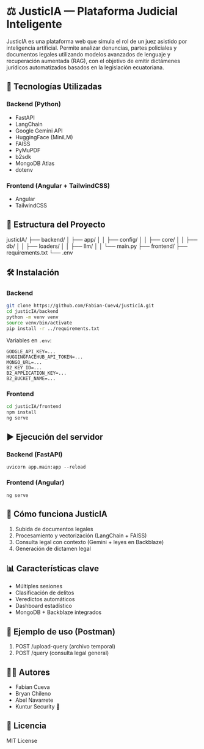  
# ⚖️ JusticIA — Plataforma Judicial Inteligente

JusticIA es una plataforma web que simula el rol de un juez asistido por inteligencia artificial. Permite analizar denuncias, partes policiales y documentos legales utilizando modelos avanzados de lenguaje y recuperación aumentada (RAG), con el objetivo de emitir dictámenes jurídicos automatizados basados en la legislación ecuatoriana.

## 🚀 Tecnologías Utilizadas

### Backend (Python)
- FastAPI
- LangChain
- Google Gemini API
- HuggingFace (MiniLM)
- FAISS
- PyMuPDF
- b2sdk
- MongoDB Atlas
- dotenv

### Frontend (Angular + TailwindCSS)
- Angular
- TailwindCSS

## 📂 Estructura del Proyecto

justicIA/
├── backend/
│   ├── app/
│   │   ├── config/
│   │   ├── core/
│   │   ├── db/
│   │   ├── loaders/
│   │   ├── llm/
│   │   └── main.py
├── frontend/
├── requirements.txt
└── .env

## 🛠️ Instalación

### Backend

```bash
git clone https://github.com/Fabian-Cuev4/justicIA.git
cd justicIA/backend
python -m venv venv
source venv/bin/activate
pip install -r ../requirements.txt
```

Variables en `.env`:

```env
GOOGLE_API_KEY=...
HUGGINGFACEHUB_API_TOKEN=...
MONGO_URL=...
B2_KEY_ID=...
B2_APPLICATION_KEY=...
B2_BUCKET_NAME=...
```

### Frontend

```bash
cd justicIA/frontend
npm install
ng serve
```

## ▶️ Ejecución del servidor

### Backend (FastAPI)
```
uvicorn app.main:app --reload
```

### Frontend (Angular)
```
ng serve
```

## 🤖 Cómo funciona JusticIA

1. Subida de documentos legales
2. Procesamiento y vectorización (LangChain + FAISS)
3. Consulta legal con contexto (Gemini + leyes en Backblaze)
4. Generación de dictamen legal

## 📊 Características clave

- Múltiples sesiones
- Clasificación de delitos
- Veredictos automáticos
- Dashboard estadístico
- MongoDB + Backblaze integrados

## 🧪 Ejemplo de uso (Postman)

1. POST /upload-query (archivo temporal)
2. POST /query (consulta legal general)

## 👨‍💻 Autores

- Fabian Cueva
- Bryan Chileno
- Abel Navarrete
- Kuntur Security 🦅

## 📜 Licencia

MIT License
 